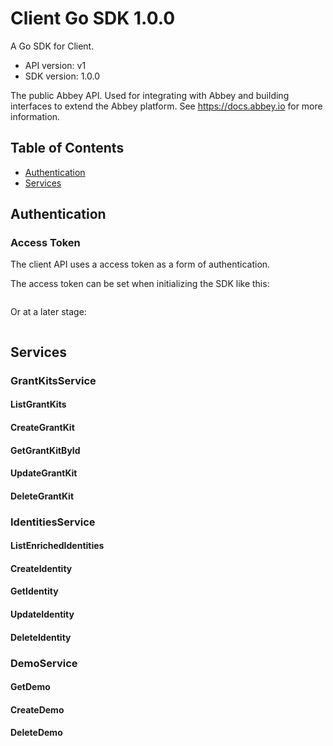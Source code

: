 # Client Go SDK 1.0.0

A Go SDK for Client.

- API version: v1
- SDK version: 1.0.0

The public Abbey API. Used for integrating with Abbey and building interfaces to extend the Abbey platform. See https://docs.abbey.io for more information.

## Table of Contents

- [Authentication](#authentication)
- [Services](#services)

## Authentication

### Access Token

The client API uses a access token as a form of authentication.

The access token can be set when initializing the SDK like this:

```go

```

Or at a later stage:

```go

```

## Services

### GrantKitsService

#### ListGrantKits

#### CreateGrantKit

#### GetGrantKitById

#### UpdateGrantKit

#### DeleteGrantKit

### IdentitiesService

#### ListEnrichedIdentities

#### CreateIdentity

#### GetIdentity

#### UpdateIdentity

#### DeleteIdentity

### DemoService

#### GetDemo

#### CreateDemo

#### DeleteDemo
